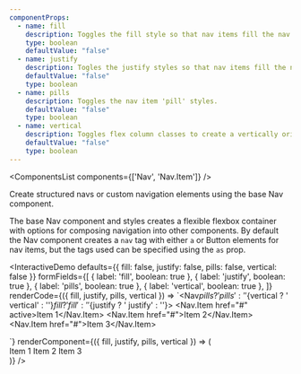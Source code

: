 ```yaml
---
componentProps:
  - name: fill
    description: Toggles the fill style so that nav items fill the nav container based on their width.
    type: boolean
    defaultValue: "false"
  - name: justify
    description: Togles the justify styles so that nav items fill the nav container using an equal width.
    defaultValue: "false"
    type: boolean
  - name: pills
    description: Toggles the nav item 'pill' styles.
    defaultValue: "false"
    type: boolean
  - name: vertical
    description: Toggles flex column classes to create a vertically oriented nav.
    defaultValue: "false"
    type: boolean
---
```


<ComponentsList components={['Nav', 'Nav.Item']} />

Create structured navs or custom navigation elements using the base Nav
component.

The base Nav component and styles creates a flexible flexbox container with
options for composing navigation into other components. By default the Nav
component creates a `nav` tag with either `a` or Button elements for nav items,
but the tags used can be specified using the `as` prop.

<InteractiveDemo
  defaults={{ fill: false, justify: false, pills: false, vertical: false }}
  formFields={[
    { label: 'fill', boolean: true },
    { label: 'justify', boolean: true },
    { label: 'pills', boolean: true },
    { label: 'vertical', boolean: true },
  ]}
  renderCode={({ fill, justify, pills, vertical }) => `<Nav${pills ? ' pills' : ''}${vertical ? ' vertical' : ''}${fill ? ' fill' : ''}${justify ? ' justify' : ''}>
  <Nav.Item href="#" active>Item 1</Nav.Item>
  <Nav.Item href="#">Item 2</Nav.Item>
  <Nav.Item href="#">Item 3</Nav.Item>
</Nav>`}
  renderComponent={({ fill, justify, pills, vertical }) => (
    <div className="w-75">
      <Nav pills={pills} vertical={vertical} fill={fill} justify={justify}>
        <Nav.Item href="#" active>Item 1</Nav.Item>
        <Nav.Item href="#">Item 2</Nav.Item>
        <Nav.Item href="#">Item 3</Nav.Item>
      </Nav>
    </div>
  )}
/>

<PropsTabs componentProps={componentProps} />
